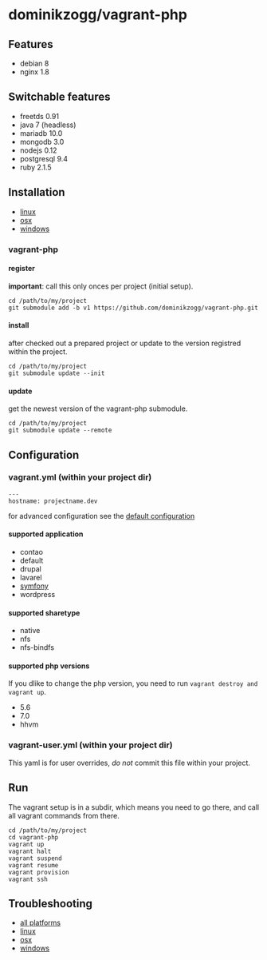 # dominikzogg/vagrant-php

## Features

 * debian 8
 * nginx 1.8

## Switchable features

 * freetds 0.91
 * java 7 (headless)
 * mariadb 10.0
 * mongodb 3.0
 * nodejs 0.12
 * postgresql 9.4
 * ruby 2.1.5

## Installation

 * [linux][1]
 * [osx][2]
 * [windows][3]

### vagrant-php

#### register

**important**: call this only onces per project (initial setup).

```{.sh}
cd /path/to/my/project
git submodule add -b v1 https://github.com/dominikzogg/vagrant-php.git
```

#### install

after checked out a prepared project or update to the version registred within the project.

```{.sh}
cd /path/to/my/project
git submodule update --init
```

#### update

get the newest version of the vagrant-php submodule.

```{.sh}
cd /path/to/my/project
git submodule update --remote
```

## Configuration

### vagrant.yml (within your project dir)

```{.yml}
---
hostname: projectname.dev
```

for advanced configuration see the [default configuration][4]

#### supported application

 * contao
 * default
 * drupal
 * lavarel
 * [symfony][5]
 * wordpress

#### supported sharetype

 * native
 * nfs
 * nfs-bindfs

#### supported php versions

If you dlike to change the php version, you need to run `vagrant destroy and vagrant up`.

 * 5.6
 * 7.0
 * hhvm

### vagrant-user.yml (within your project dir)

This yaml is for user overrides, *do not* commit this file within your project.

## Run

The vagrant setup is in a subdir, which means you need to go there, and call all vagrant commands from there.

```{.sh}
cd /path/to/my/project
cd vagrant-php
vagrant up
vagrant halt
vagrant suspend
vagrant resume
vagrant provision
vagrant ssh
```

## Troubleshooting

 * [all platforms][6]
 * [linux][7]
 * [osx][8]
 * [windows][9]

[1]: doc/installation/linux.md
[2]: doc/installation/osx.md
[3]: doc/installation/windows.md
[4]: vagrant-default.yml
[5]: doc/application/symfony.md
[6]: doc/troubleshooting/allplatforms.md
[7]: doc/troubleshooting/linux.md
[8]: doc/troubleshooting/osx.md
[9]: doc/troubleshooting/windows.md
